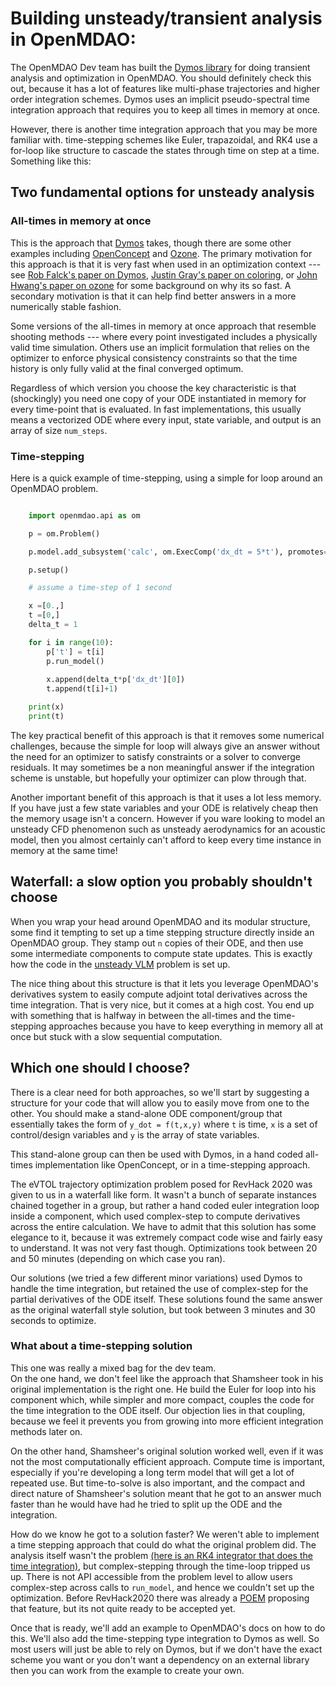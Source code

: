 # Building unsteady/transient analysis in OpenMDAO: 

The OpenMDAO Dev team has built the [Dymos library][2] for doing transient analysis and optimization in OpenMDAO. 
You should definitely check this out, because it has a lot of features like multi-phase trajectories and higher order integration schemes. 
Dymos uses an implicit pseudo-spectral time integration approach that requires you to keep all times in memory at once. 

However, there is another time integration approach that you may be more familiar with. 
time-stepping schemes like Euler, trapazoidal, and RK4 use a for-loop like structure to cascade the states through time on step at a time. Something like this: 


## Two fundamental options for unsteady analysis

### All-times in memory at once

This is the approach that [Dymos][2] takes, though there are some other examples including [OpenConcept][openconcept] and [Ozone][ozone]. 
The primary motivation for this approach is that it is very fast when used in an optimization context --- see [Rob Falck's paper on Dymos][dymos paper], [Justin Gray's paper on coloring][coloring paper], or [John Hwang's paper on ozone][ozone paper] for some background on why its so fast. 
A secondary motivation is that it can help find better answers in a more numerically stable fashion. 

Some versions of the all-times in memory at once approach that resemble shooting methods --- where every point investigated includes a physically valid time simulation.
Others use an implicit formulation that relies on the optimizer to enforce physical consistency constraints so that the time history is only fully valid at the final converged optimum.

Regardless of which version you choose the key characteristic is that (shockingly) you need one copy of your ODE instantiated in memory for every time-point that is evaluated. 
In fast implementations, this usually means a vectorized ODE where every input, state variable, and output is an array of size `num_steps`. 

### Time-stepping 

Here is a quick example of time-stepping, using a simple for loop around an OpenMDAO problem. 
```python 

    import openmdao.api as om 

    p = om.Problem()

    p.model.add_subsystem('calc', om.ExecComp('dx_dt = 5*t'), promotes=['*'])

    p.setup()

    # assume a time-step of 1 second

    x =[0.,]
    t =[0,]
    delta_t = 1

    for i in range(10): 
        p['t'] = t[i]
        p.run_model()
        
        x.append(delta_t*p['dx_dt'][0])
        t.append(t[i]+1)  

    print(x)
    print(t)
```

The key practical benefit of this approach is that it removes some numerical challenges, because the simple for loop will always give an answer without the need for an optimizer to satisfy constraints or a solver to converge residuals. 
It may sometimes be a non meaningful answer if the integration scheme is unstable, but hopefully your optimizer can plow through that.

Another important benefit of this approach is that it uses a lot less memory. 
If you have just a few state variables and your ODE is relatively cheap then the memory usage isn't a concern. 
However if you ware looking to model an unsteady CFD phenomenon such as unsteady aerodynamics for an acoustic model, 
then you almost certainly can't afford to keep every time instance in memory at the same time! 

## Waterfall: a slow option you probably shouldn't choose 

When you wrap your head around OpenMDAO and its modular structure, some find it tempting to set up a time stepping structure directly inside an OpenMDAO group. 
They stamp out `n` copies of their ODE, and then use some intermediate components to compute state updates. 
This is exactly how the code in the [unsteady VLM][unsteady vlm] problem is set up. 

The nice thing about this structure is that it lets you leverage OpenMDAO's derivatives system to easily compute adjoint total derivatives across the time integration. 
That is very nice, but it comes at a high cost. 
You end up with something that is halfway in between the all-times and the time-stepping approaches because you have to keep everything in memory all at once but stuck with a slow sequential computation. 


## Which one should I choose? 

There is a clear need for both approaches, so we'll start by suggesting a structure for your code that will allow you to easily move from one to the other. 
You should make a stand-alone ODE component/group that essentially takes the form of `y_dot = f(t,x,y)` where `t` is time, `x` is a set of control/design variables and `y` is the array of state variables. 

This stand-alone group can then be used with Dymos, in a hand coded all-times implementation like OpenConcept, or in a time-stepping approach. 

The eVTOL trajectory optimization problem posed for RevHack 2020 was given to us in a waterfall like form. 
It wasn't a bunch of separate instances chained together in a group, but rather a hand coded euler integration loop inside a component, which used complex-step to compute derivatives across the entire calculation. 
We have to admit that this solution has some elegance to it, because it was extremely compact code wise and fairly easy to understand. 
It was not very fast though. Optimizations took between 20 and 50 minutes (depending on which case you ran). 

Our solutions (we tried a few different minor variations) used Dymos to handle the time integration, but retained the use of complex-step for the partial derivatives of the ODE itself. 
These solutions found the same answer as the original waterfall style solution, but took between 3 minutes and 30 seconds to optimize. 

### What about a time-stepping solution

This one was really a mixed bag for the dev team.  
On the one hand, we don't feel like the approach that Shamsheer took in his original implementation is the right one. 
He build the Euler for loop into his component which, while simpler and more compact, couples the code for the time integration to the ODE itself. 
Our objection lies in that coupling, because we feel it prevents you from growing into more efficient integration methods later on. 

On the other hand, Shamsheer's original solution worked well, even if it was not the most computationally efficient approach. 
Compute time is important, especially if you're developing a long term model that will get a lot of repeated use. 
But time-to-solve is also important, and the compact and direct nature of Shamsheer's solution meant that he got to an answer much faster than he would have had he tried to split up the ODE and the integration. 

How do we know he got to a solution faster? 
We weren't able to implement a time stepping approach that could do what the original problem did. 
The analysis itself wasn't the problem [(here is an RK4 integrator that does the time integration)](../problems/evtol_trajectory/evtol_explicit_time_integraiton/time_step_rk4.py), but complex-stepping through the time-loop tripped us up. 
There is not API accessible from the problem level to allow users complex-step across calls to `run_model`, 
and hence we couldn't set up the optimization. 
Before RevHack2020 there was already a [POEM][cs-poem] proposing that feature, but its not quite ready to be accepted yet. 

Once that is ready, we'll add an example to OpenMDAO's docs on how to do this. 
We'll also add the time-stepping type integration to Dymos as well. 
So most users will just be able to rely on Dymos, but if we don't have the exact scheme you want or you don't want a dependency on an external library then you can work from the example to create your own.



[2]: https://github.com/OpenMDAO/dymos
[7]: https://docs.scipy.org/doc/scipy/reference/generated/scipy.integrate.solve_ivp.html#scipy.integrate.solve_ivp
[ozone]: https://github.com/hwangjt/ozone
[openconcept]: https://github.com/mdolab/openconcept
[dymos paper]: http://openmdao.org/pubs/falck_dymos_2019_scitech.pdf
[coloring paper]: http://openmdao.org/pubs/openmdao_bicoloring.pdf
[ozone paper]: http://openmdao.org/pubs/hwang_munster_ode_2018.pdf
[unsteady vlm]: ../../problems/unsteady_vlm
[cs-poem]: https://github.com/OpenMDAO/POEMs/pull/66
[subproblem]: ../sub_problem.md